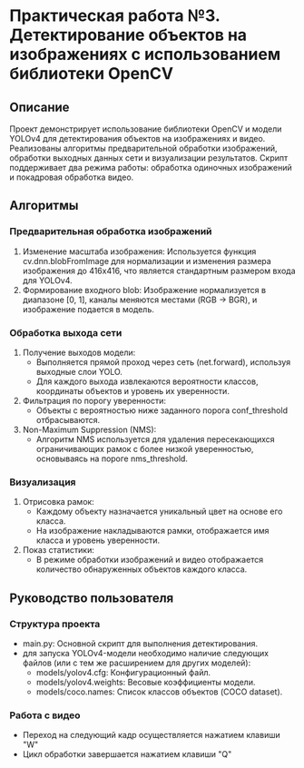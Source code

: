 # Практическая работа №3. Детектирование объектов на изображениях с использованием библиотеки OpenCV

## Описание

Проект демонстрирует использование библиотеки OpenCV и модели YOLOv4 для детектирования объектов на изображениях и видео. Реализованы алгоритмы предварительной обработки изображений, обработки выходных данных сети и визуализации результатов. Скрипт поддерживает два режима работы: обработка одиночных изображений и покадровая обработка видео.

## Алгоритмы

### Предварительная обработка изображений
1. Изменение масштаба изображения: Используется функция cv.dnn.blobFromImage для нормализации и изменения размера изображения до 416x416, что является стандартным размером входа для YOLOv4.
2. Формирование входного blob: Изображение нормализуется в диапазоне [0, 1], каналы меняются местами (RGB → BGR), и изображение подается в модель.

### Обработка выхода сети
1. Получение выходов модели:
   - Выполняется прямой проход через сеть (net.forward), используя выходные слои YOLO.
   - Для каждого выхода извлекаются вероятности классов, координаты объектов и уровень их уверенности.
2. Фильтрация по порогу уверенности:
   - Объекты с вероятностью ниже заданного порога conf_threshold отбрасываются.
3. Non-Maximum Suppression (NMS):
   - Алгоритм NMS используется для удаления пересекающихся ограничивающих рамок с более низкой уверенностью, основываясь на пороге nms_threshold.

### Визуализация
1. Отрисовка рамок:
   - Каждому объекту назначается уникальный цвет на основе его класса.
   - На изображение накладываются рамки, отображается имя класса и уровень уверенности.
2. Показ статистики:
   - В режиме обработки изображений и видео отображается количество обнаруженных объектов каждого класса.

## Руководство пользователя

### Структура проекта

- main.py: Основной скрипт для выполнения детектирования.
- для запуска YOLOv4-модели необходимо наличие следующих файлов (или с тем же расширением для других моделей):
  - models/yolov4.cfg: Конфигурационный файл.
  - models/yolov4.weights: Весовые коэффициенты модели.
  - models/coco.names: Список классов объектов (COCO dataset).

### Работа с видео

- Переход на следующий кадр осуществляется нажатием клавиши "W"
- Цикл обработки завершается нажатием клавиши "Q"
